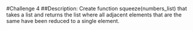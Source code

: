 #Challenge 4
##Description:
Create function squeeze(numbers_list) that takes a list and returns the list where all adjacent elements that are the same have been reduced to a single element.
